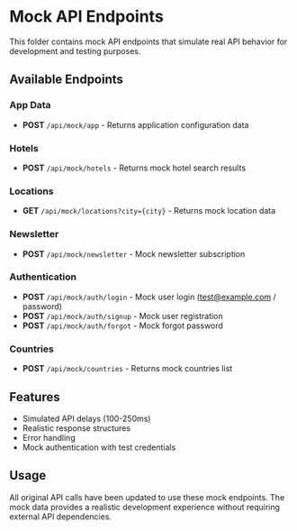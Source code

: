 # Mock API Endpoints

This folder contains mock API endpoints that simulate real API behavior for development and testing purposes.

## Available Endpoints

### App Data
- **POST** `/api/mock/app` - Returns application configuration data

### Hotels
- **POST** `/api/mock/hotels` - Returns mock hotel search results

### Locations
- **GET** `/api/mock/locations?city={city}` - Returns mock location data

### Newsletter
- **POST** `/api/mock/newsletter` - Mock newsletter subscription

### Authentication
- **POST** `/api/mock/auth/login` - Mock user login (test@example.com / password)
- **POST** `/api/mock/auth/signup` - Mock user registration
- **POST** `/api/mock/auth/forgot` - Mock forgot password

### Countries
- **POST** `/api/mock/countries` - Returns mock countries list

## Features

- Simulated API delays (100-250ms)
- Realistic response structures
- Error handling
- Mock authentication with test credentials

## Usage

All original API calls have been updated to use these mock endpoints. The mock data provides a realistic development experience without requiring external API dependencies.
